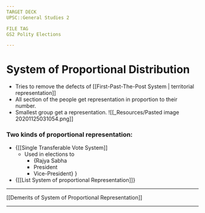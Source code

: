 ```yaml
---
TARGET DECK
UPSC::General Studies 2

FILE TAG
GS2 Polity Elections

---
```

# System of Proportional Distribution
- Tries to remove the defects of [[First-Past-The-Post System \| territorial representation]]
- All section of the people get representation in proportion to their number.
- Smallest group get a representation.
 ![[_Resources/Pasted image 20201125031054.png]] 
### Two kinds of proportional representation:
- {[[Single Transferable Vote System]]
	- Used in elections to 
		- {Rajya Sabha
		- President
		- Vice-President} }
- {[[List System  of proportional Representation]]}
<!--ID: 1606267016842-->
<!--ID: 1606326615257-->

---

 [[Demerits of System of Proportional Representation]]
 
 ---
